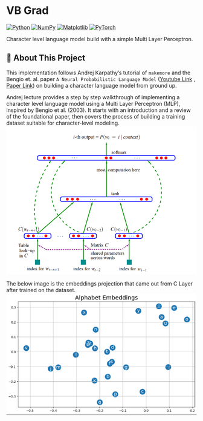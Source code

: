 # VB Grad

[![Python](https://img.shields.io/badge/Python-3776AB?logo=python&logoColor=fff)](#)
[![NumPy](https://img.shields.io/badge/NumPy-4DABCF?logo=numpy&logoColor=fff)](#)
[![Matplotlib](https://custom-icon-badges.demolab.com/badge/Matplotlib-71D291?logo=matplotlib&logoColor=fff)](#)
[![PyTorch](https://img.shields.io/badge/PyTorch-ee4c2c?logo=pytorch&logoColor=white)](#)

Character level language model build with a simple Multi Layer Perceptron.

## 🚀 About This Project

This implementation follows Andrej Karpathy’s tutorial of `makemore` and the Bengio et. al. paper `A Neural Probabilistic Language Model` ([Youtube Link](https://github.com/karpathy/makemore) , [Paper Link](https://www.jmlr.org/papers/volume3/bengio03a/bengio03a.pdf)) on building a character language model
from ground up.

Andrej lecture provides a step by step walkthrough of implementing a character level language model using a Multi Layer Perceptron (MLP), inspired by Bengio et al. (2003). It starts with an introduction and a review of the foundational paper, then covers the process of building a training dataset suitable for character-level modeling.
![Model Architecture](./assets/bengio_model_architecture.png)

The below image is the embeddings projection that came out from C Layer after trained on the dataset.
![Alphabet Embeddings](./assets/alphabet_embeddings.png)
